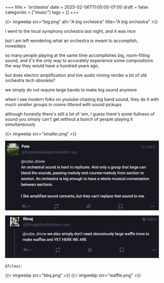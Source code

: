 +++
title = 'orchestra'
date = 2025-02-06T11:00:00-07:00
draft = false
categories = ["music"]
tags = []
+++

{{< imgwebp src="big.png" alt="A big orchestra" title="A big orchestra" >}}

I went to the local symphony orchestra last night, and it was nice

but I am left wondering what an orchestra is meant to accomplish, nowadays

so many people playing at the same time accomplishes big, room-filling sound, and it's the only way to accurately experience some compositions the way they would have a hundred years ago,

but does electric amplification and live audio mixing render a lot of old orchestra tech obsolete?

we simply do not require large bands to make big sound anymore

when I see modern folks on youtube chasing big band sound, they do it with much smaller groups in rooms _littered_ with sound pickups

although honestly there's still a lot of 'em, I guess there's some fullness of sound you simply can't get without a bunch of people playing it simultaneously

{{< imgwebp src="smaller.png" >}}

![](./concert.png)

![](./fil.png)

`@filmaj`:

{{< imgwebp src="bbq.png" >}}
{{< imgwebp src="waffle.png" >}}
